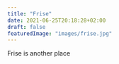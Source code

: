 ```yaml
---
title: "Frise"
date: 2021-06-25T20:18:28+02:00
draft: false
featuredImage: "images/frise.jpg"
---
```


Frise is another place
